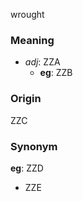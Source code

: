 wrought
### Meaning
+ _adj_: ZZA
    + __eg__: ZZB

### Origin

ZZC

### Synonym

__eg__: ZZD

+ ZZE


